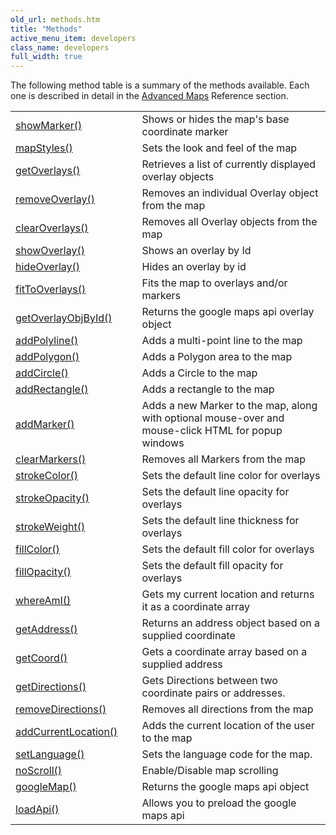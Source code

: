 ```yaml
---
old_url: methods.htm
title: "Methods"
active_menu_item: developers
class_name: developers
full_width: true
---
```



The following method table is a summary of the methods available. Each one is described in detail in the [Advanced Maps](/developers/documentation/scripting-apis/client-api/widget-object-functions/advanced-maps/) Reference section.

<table>
<tr>
<td width="182">
  <a href="/developers/documentation/scripting-apis/client-api/widget-object-functions/advanced-maps/showmarker">showMarker()</a>

</td>
<td width="8">
</td>
<td width="752">
Shows or hides the map's base coordinate marker

</td>
</tr>
<tr>
<td width="182">
  <a href="/developers/documentation/scripting-apis/client-api/widget-object-functions/advanced-maps/mapstyles">mapStyles()</a>

</td>
<td width="8">
</td>
<td width="752">
Sets the look and feel of the map

</td>
</tr>
<tr>
<td width="182">
  <a href="/developers/documentation/scripting-apis/client-api/widget-object-functions/advanced-maps/getoverlays">getOverlays()</a>

</td>
<td width="8">
</td>
<td width="752">
Retrieves a list of currently displayed overlay objects

</td>
</tr>
<tr>
<td width="182">
  <a href="/developers/documentation/scripting-apis/client-api/widget-object-functions/advanced-maps/removeoverlay">removeOverlay()</a>

</td>
<td width="8">
</td>
<td width="752">
Removes an individual Overlay object from the map

</td>
</tr>
<tr>
<td width="182">
  <a href="/developers/documentation/scripting-apis/client-api/widget-object-functions/advanced-maps/clearoverlays">clearOverlays()</a>

</td>
<td width="8">
</td>
<td width="752">
Removes all Overlay objects from the map

</td>
</tr>
<tr>
<td width="182">
  <a href="/developers/documentation/scripting-apis/client-api/widget-object-functions/advanced-maps/showoverlayid">showOverlay()</a>

</td>
<td width="8">
</td>
<td width="752">
Shows an overlay by Id

</td>
</tr>
<tr>
<td width="182">
  <a href="/developers/documentation/scripting-apis/client-api/widget-object-functions/advanced-maps/hideoverlay">hideOverlay()</a>

</td>
<td width="8">
</td>
<td width="752">
Hides an overlay by id

</td>
</tr>
<tr>
<td width="182">
  <a href="/developers/documentation/scripting-apis/client-api/widget-object-functions/advanced-maps/fittooverlays">fitToOverlays()</a>

</td>
<td width="8">
</td>
<td width="752">
Fits the map to overlays and/or markers

</td>
</tr>
<tr>
<td width="182">
  <a href="/developers/documentation/scripting-apis/client-api/widget-object-functions/advanced-maps/getoverlayobjbyidid">getOverlayObjById()</a>

</td>
<td width="8">
</td>
<td width="752">
Returns the google maps api overlay object

</td>
</tr>
<tr>
<td width="182">
  <a href="/developers/documentation/scripting-apis/client-api/widget-object-functions/advanced-maps/addpolyline">addPolyline()</a>

</td>
<td width="8">
</td>
<td width="752">
Adds a multi-point line to the map

</td>
</tr>
<tr>
<td width="182">
  <a href="/developers/documentation/scripting-apis/client-api/widget-object-functions/advanced-maps/addpolygon">addPolygon()</a>

</td>
<td width="8">
</td>
<td width="752">
Adds a Polygon area to the map

</td>
</tr>
<tr>
<td width="182">
  <a href="/developers/documentation/scripting-apis/client-api/widget-object-functions/advanced-maps/addcircle">addCircle()</a>

</td>
<td width="8">
</td>
<td width="752">
Adds a Circle to the map

</td>
</tr>
<tr>
<td width="182">
  <a href="/developers/documentation/scripting-apis/client-api/widget-object-functions/advanced-maps/addrectangle">addRectangle()</a>

</td>
<td width="8">
</td>
<td width="752">
Adds a rectangle to the map

</td>
</tr>
<tr>
<td width="182">
  <a href="/developers/documentation/scripting-apis/client-api/widget-object-functions/advanced-maps/addmarker">addMarker()</a>

</td>
<td width="8">
</td>
<td width="752">
Adds a new Marker to the map, along with optional mouse-over and mouse-click HTML for popup windows

</td>
</tr>
<tr>
<td width="182">
  <a href="/developers/documentation/scripting-apis/client-api/widget-object-functions/advanced-maps/clearmarkers">clearMarkers()</a>

</td>
<td width="8">
</td>
<td width="752">
Removes all Markers from the map

</td>
</tr>
<tr>
<td width="182">
  <a href="/developers/documentation/scripting-apis/client-api/widget-object-functions/advanced-maps/strokecolor">strokeColor()</a>

</td>
<td width="8">
</td>
<td width="752">
Sets the default line color for overlays

</td>
</tr>
<tr>
<td width="182">
  <a href="/developers/documentation/scripting-apis/client-api/widget-object-functions/advanced-maps/strokeopacity">strokeOpacity()</a>

</td>
<td width="8">
</td>
<td width="752">
Sets the default line opacity for overlays

</td>
</tr>
<tr>
<td width="182">
  <a href="/developers/documentation/scripting-apis/client-api/widget-object-functions/advanced-maps/strokeweight">strokeWeight()</a>

</td>
<td width="8">
</td>
<td width="752">
Sets the default line thickness for overlays

</td>
</tr>
<tr>
<td width="182">
  <a href="/developers/documentation/scripting-apis/client-api/widget-object-functions/advanced-maps/fillcolor">fillColor()</a>

</td>
<td width="8">
</td>
<td width="752">
Sets the default fill color for overlays

</td>
</tr>
<tr>
<td width="182">
  <a href="/developers/documentation/scripting-apis/client-api/widget-object-functions/advanced-maps/fillopacity">fillOpacity()</a>

</td>
<td width="8">
</td>
<td width="752">
Sets the default fill opacity for overlays

</td>
</tr>
<tr>
<td width="182">
  <a href="/developers/documentation/scripting-apis/client-api/widget-object-functions/advanced-maps/whereami">whereAmI()</a>

</td>
<td width="8">
</td>
<td width="752">
Gets my current location and returns it as a coordinate array

</td>
</tr>
<tr>
<td width="182">
  <a href="/developers/documentation/scripting-apis/client-api/widget-object-functions/advanced-maps/getaddress">getAddress()</a>

</td>
<td width="8">
</td>
<td width="752">
Returns an address object based on a supplied coordinate

</td>
</tr>
<tr>
<td width="182">
  <a href="/developers/documentation/scripting-apis/client-api/widget-object-functions/advanced-maps/getcoord">getCoord()</a>

</td>
<td width="8">
</td>
<td width="752">
Gets a coordinate array based on a supplied address

</td>
</tr>
<tr>
<td width="182">
  <a href="/developers/documentation/scripting-apis/client-api/widget-object-functions/advanced-maps/getdirections">getDirections()</a>

</td>
<td width="8">
</td>
<td width="752">
Gets Directions between two coordinate pairs or addresses.

</td>
</tr>
<tr>
<td width="182">
  <a href="/developers/documentation/scripting-apis/client-api/widget-object-functions/advanced-maps/removedirections">removeDirections()</a>

</td>
<td width="8">
</td>
<td width="752">
Removes all directions from the map

</td>
</tr>
<tr>
<td width="182">
  <a href="/developers/documentation/scripting-apis/client-api/widget-object-functions/advanced-maps/addcurrentlocation">addCurrentLocation()</a>

</td>
<td width="8">
</td>
<td width="752">
Adds the current location of the user to the map

</td>
</tr>
<tr>
<td width="182">
  <a href="/developers/documentation/scripting-apis/client-api/widget-object-functions/advanced-maps/setlanguage">setLanguage()</a>

</td>
<td width="8">
</td>
<td width="752">
Sets the language code for the map.

</td>
</tr>
<tr>
<td width="182">
  <a href="/developers/documentation/scripting-apis/client-api/widget-object-functions/advanced-maps/noscroll">noScroll()</a>

</td>
<td width="8">
</td>
<td width="752">
Enable/Disable map scrolling

</td>
</tr>
<tr>
<td width="182">
  <a href="/developers/documentation/scripting-apis/client-api/widget-object-functions/advanced-maps/googlemap">googleMap()</a>

</td>
<td width="8">
</td>
<td width="752">
Returns the google maps api object

</td>
</tr>
<tr>
<td width="182">
  <a href="/developers/documentation/scripting-apis/client-api/widget-object-functions/advanced-maps/loadapi">loadApi()</a>

</td>
<td width="8">
</td>
<td width="752">
Allows you to preload the google maps api

</td>
</tr>
</table>
